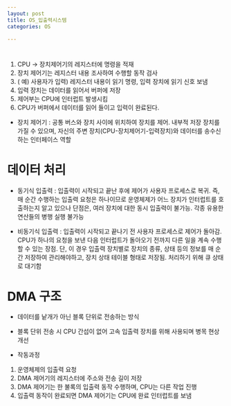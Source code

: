 ```yaml
---
layout: post
title: OS_입출력시스템
categories: OS

---
```


#

1. CPU -> 장치제어기의 레지스터에 명령을 적재
2. 장치 제어기는 레지스터 내용 조사하여 수행할 동작 검사
3. ( 예) 사용자가 입력) 레지스터 내용이 읽기 명령, 입력 장치에 읽기 신호 보냄
4. 입력 장치는 데이터를 읽어서 버퍼에 저장
5. 제어부는 CPU에 인터럽트 발생시킴
6. CPU가 버퍼에서 데이터를 읽어 들이고 입력이 완료된다.

* 장치 제어기 : 공통 버스와 장치 사이에 위치하여 장치를 제어. 내부적 저장 장치를 가질 수 있으며, 자신의 주변 장치(CPU-장치제어기-입력장치)와 데이터를 송수신하는 인터페이스 역할


# 데이터 처리 

* 동기식 입출력 : 입출력이 시작되고 끝난 후에 제어가 사용자 프로세스로 복귀. 즉, 매 순간 수행하는 입출력 요청은 하나이므로 운영체제가 어느 장치가 인터럽트를 호출하는지 알고 있으나 단점은, 여러 장치에 대한 동시 입출력이 불가능. 각종 유용한 연산들의 병행 실행 불가능



* 비동기식 입출력 : 입출력이 시작되고 끝나기 전 사용자 프로세스로 제어가 돌아감. CPU가 하나의 요청을 보낸 다음 인터럽트가 돌아오기 전까지 다른 일을 계속 수행할 수 있는 장점. 단, 이 경우 입출력 장치별로 장치의 종류, 상태 등의 정보를 매 순간 저장하여 관리해야하고, 장치 상태 테이블 형태로 저장됨. 처리하기 위해 큐 상태로 대기함 


# DMA 구조

* 데이터를 낱개가 아닌 블록 단위로 전송하는 방식
* 블록 단위 전송 시 CPU 간섭이 없어 고속 입출력 장치를 위해 사용되며 병목 현상 개선

* 작동과정
 1) 운영체제의 입출력 요청
 2) DMA 제어기의 레지스터에 주소와 전송 길이 저장
 3) DMA 제어기는 한 불록의 입출력 동작 수행하며, CPU는 다른 작업 진행
 4) 입출력 동작이 완료되면 DMA 제어기는 CPU에 완료 인터럽트를 보냄

